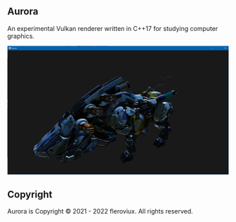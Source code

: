 ## Aurora

An experimental Vulkan renderer written in C++17 for studying computer graphics.

![screenshot1](screenshot.png)

## Copyright

Aurora is Copyright © 2021 - 2022 fleroviux. All rights reserved.
